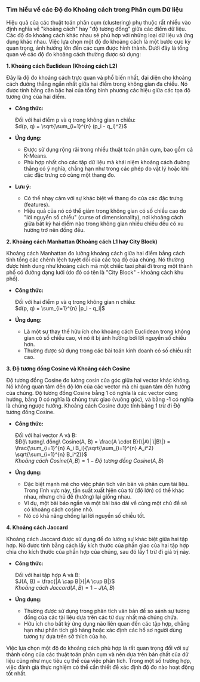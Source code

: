 ### **Tìm hiểu về các Độ đo Khoảng cách trong Phân cụm Dữ liệu**

Hiệu quả của các thuật toán phân cụm (clustering) phụ thuộc rất nhiều vào định nghĩa về "khoảng cách" hay "độ tương đồng" giữa các điểm dữ liệu. Các độ đo khoảng cách khác nhau sẽ phù hợp với những loại dữ liệu và ứng dụng khác nhau. Việc lựa chọn một độ đo khoảng cách là một bước cực kỳ quan trọng, ảnh hưởng lớn đến các cụm được hình thành. Dưới đây là tổng quan về các độ đo khoảng cách thường được sử dụng:

**1. Khoảng cách Euclidean (Khoảng cách L2)**

Đây là độ đo khoảng cách trực quan và phổ biến nhất, đại diện cho khoảng cách đường thẳng ngắn nhất giữa hai điểm trong không gian đa chiều. Nó được tính bằng căn bậc hai của tổng bình phương các hiệu giữa các tọa độ tương ứng của hai điểm.

*   **Công thức:**

    Đối với hai điểm p và q trong không gian n chiều:
    <br>
    $d(p, q) = \sqrt{\sum_{i=1}^{n} (p_i - q_i)^2}$

*   **Ứng dụng:**
    *   Được sử dụng rộng rãi trong nhiều thuật toán phân cụm, bao gồm cả K-Means.
    *   Phù hợp nhất cho các tập dữ liệu mà khái niệm khoảng cách đường thẳng có ý nghĩa, chẳng hạn như trong các phép đo vật lý hoặc khi các đặc trưng có cùng một thang đo.

*   **Lưu ý:**
    *   Có thể nhạy cảm với sự khác biệt về thang đo của các đặc trưng (features).
    *   Hiệu quả của nó có thể giảm trong không gian có số chiều cao do "lời nguyền số chiều" (curse of dimensionality), nơi khoảng cách giữa bất kỳ hai điểm nào trong không gian nhiều chiều đều có xu hướng trở nên đồng đều.

**2. Khoảng cách Manhattan (Khoảng cách L1 hay City Block)**

Khoảng cách Manhattan đo lường khoảng cách giữa hai điểm bằng cách tính tổng các chênh lệch tuyệt đối của các tọa độ của chúng. Nó thường được hình dung như khoảng cách mà một chiếc taxi phải đi trong một thành phố có đường dạng lưới (do đó có tên là "City Block" - khoảng cách khu phố).

*   **Công thức:**

    Đối với hai điểm p và q trong không gian n chiều:
    <br>
    $d(p, q) = \sum_{i=1}^{n} |p_i - q_i|$

*   **Ứng dụng:**
    *   Là một sự thay thế hữu ích cho khoảng cách Euclidean trong không gian có số chiều cao, vì nó ít bị ảnh hưởng bởi lời nguyền số chiều hơn.
    *   Thường được sử dụng trong các bài toán kinh doanh có số chiều rất cao.

**3. Độ tương đồng Cosine và Khoảng cách Cosine**

Độ tương đồng Cosine đo lường cosin của góc giữa hai vector khác không. Nó không quan tâm đến độ lớn của các vector mà chỉ quan tâm đến hướng của chúng. Độ tương đồng Cosine bằng 1 có nghĩa là các vector cùng hướng, bằng 0 có nghĩa là chúng trực giao (vuông góc), và bằng -1 có nghĩa là chúng ngược hướng. Khoảng cách Cosine được tính bằng 1 trừ đi Độ tương đồng Cosine.

*   **Công thức:**

    Đối với hai vector A và B:
    <br>
    $Độ\ tương\ đồng\ Cosine(A, B) = \frac{A \cdot B}{\|A\| \|B\|} = \frac{\sum_{i=1}^{n} A_i B_i}{\sqrt{\sum_{i=1}^{n} A_i^2} \sqrt{\sum_{i=1}^{n} B_i^2}}$
    <br>
    $Khoảng\ cách\ Cosine(A, B) = 1 - Độ\ tương\ đồng\ Cosine(A, B)$

*   **Ứng dụng:**
    *   Đặc biệt mạnh mẽ cho việc phân tích văn bản và phân cụm tài liệu. Trong lĩnh vực này, tần suất xuất hiện của từ (độ lớn) có thể khác nhau, nhưng chủ đề (hướng) lại giống nhau.
    *   Ví dụ, một bài báo ngắn và một bài báo dài về cùng một chủ đề sẽ có khoảng cách cosine nhỏ.
    *   Nó có khả năng chống lại lời nguyền số chiều tốt.

**4. Khoảng cách Jaccard**

Khoảng cách Jaccard được sử dụng để đo lường sự khác biệt giữa hai tập hợp. Nó được tính bằng cách lấy kích thước của phần giao của hai tập hợp chia cho kích thước của phần hợp của chúng, sau đó lấy 1 trừ đi giá trị này.

*   **Công thức:**

    Đối với hai tập hợp A và B:
    <br>
    $J(A, B) = \frac{|A \cap B|}{|A \cup B|}$
    <br>
    $Khoảng\ cách\ Jaccard(A, B) = 1 - J(A, B)$

*   **Ứng dụng:**
    *   Thường được sử dụng trong phân tích văn bản để so sánh sự tương đồng của các tài liệu dựa trên các từ duy nhất mà chúng chứa.
    *   Hữu ích cho bất kỳ ứng dụng nào liên quan đến các tập hợp, chẳng hạn như phân tích giỏ hàng hoặc xác định các hồ sơ người dùng tương tự dựa trên sở thích của họ.

Việc lựa chọn một độ đo khoảng cách phù hợp là rất quan trọng đối với sự thành công của các thuật toán phân cụm và nên dựa trên bản chất của dữ liệu cũng như mục tiêu cụ thể của việc phân tích. Trong một số trường hợp, việc đánh giá thực nghiệm có thể cần thiết để xác định độ đo nào hoạt động tốt nhất.